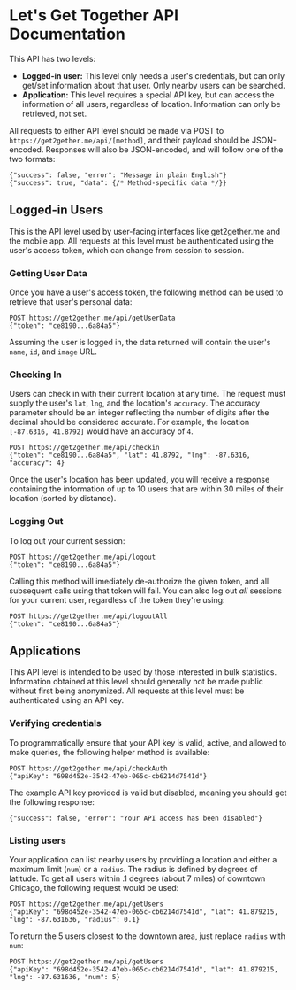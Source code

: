 Let's Get Together API Documentation
====================================

This API has two levels:

- **Logged-in user:** This level only needs a user's credentials, but can only get/set information about that user. Only nearby users can be searched.
- **Application:** This level requires a special API key, but can access the information of all users, regardless of location. Information can only be retrieved, not set.

All requests to either API level should be made via POST to `https://get2gether.me/api/[method]`, and their payload should be JSON-encoded. Responses will also be JSON-encoded, and will follow one of the two formats:

    {"success": false, "error": "Message in plain English"}
    {"success": true, "data": {/* Method-specific data */}}

Logged-in Users
---------------

This is the API level used by user-facing interfaces like get2gether.me and the mobile app. All requests at this level must be authenticated using the user's access token, which can change from session to session.

### Getting User Data

Once you have a user's access token, the following method can be used to retrieve that user's personal data:

    POST https://get2gether.me/api/getUserData
    {"token": "ce8190...6a84a5"}

Assuming the user is logged in, the data returned will contain the user's `name`, `id`, and `image` URL.

### Checking In

Users can check in with their current location at any time. The request must supply the user's `lat`, `lng`, and the location's `accuracy`. The accuracy parameter should be an integer reflecting the number of digits after the decimal should be considered accurate. For example, the location `[-87.6316, 41.8792]` would have an accuracy of `4`.

    POST https://get2gether.me/api/checkin
    {"token": "ce8190...6a84a5", "lat": 41.8792, "lng": -87.6316, "accuracy": 4}

Once the user's location has been updated, you will receive a response containing the information of up to 10 users that are within 30 miles of their location (sorted by distance).

### Logging Out

To log out your current session:

    POST https://get2gether.me/api/logout
    {"token": "ce8190...6a84a5"}

Calling this method will imediately de-authorize the given token, and all subsequent calls using that token will fail. You can also log out *all* sessions for your current user, regardless of the token they're using:

    POST https://get2gether.me/api/logoutAll
    {"token": "ce8190...6a84a5"}

Applications
------------

This API level is intended to be used by those interested in bulk statistics. Information obtained at this level should generally not be made public without first being anonymized. All requests at this level must be authenticated using an API key.

### Verifying credentials

To programmatically ensure that your API key is valid, active, and allowed to make queries, the following helper method is available:

    POST https://get2gether.me/api/checkAuth
    {"apiKey": "698d452e-3542-47eb-065c-cb6214d7541d"}

The example API key provided is valid but disabled, meaning you should get the following response:

    {"success": false, "error": "Your API access has been disabled"}

### Listing users

Your application can list nearby users by providing a location and either a maximum limit (`num`) or a `radius`. The radius is defined by degrees of latitude. To get all users within .1 degrees (about 7 miles) of downtown Chicago, the following request would be used:

    POST https://get2gether.me/api/getUsers
    {"apiKey": "698d452e-3542-47eb-065c-cb6214d7541d", "lat": 41.879215, "lng": -87.631636, "radius": 0.1}

To return the 5 users closest to the downtown area, just replace `radius` with `num`:

    POST https://get2gether.me/api/getUsers
    {"apiKey": "698d452e-3542-47eb-065c-cb6214d7541d", "lat": 41.879215, "lng": -87.631636, "num": 5}
